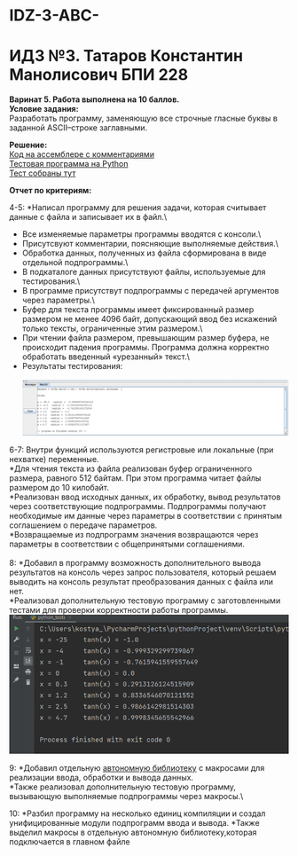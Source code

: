 # IDZ-3-ABC-
# ИДЗ №3. Татаров Константин Манолисович БПИ 228
**Варинат 5. Работа выполнена на 10 баллов.\
Условие задания:**\
Разработать программу, заменяющую все строчные гласные буквы
в заданной ASCII–строке заглавными.

**Решение:**\
[Код на ассемблере с комментариями](https://github.com/kkkkkostya/IDZ2_ABC/tree/d8a7f76d2475c282c07c3d0477f39f4ccc9361a3/Assembler%20code)\
[Тестовая программа на Python](https://github.com/kkkkkostya/IDZ2_ABC/blob/dc3924cffe01536f5709c521da26135d72d3b7cf/python_tests.py)\
[Тест собраны тут](https://github.com/kkkkkostya/IDZ2_ABC/tree/aca2ecf9cbaa613ef26a774db299f27ed4a10e32/tests)

**Отчет по критериям:**

4-5: 
*Написал программу для решения задачи, которая считывает данные с файла и записывает их в файл.\
* Все изменяемые параметры программы вводятся с консоли.\
* Присутсвуют комментарии, поясняющие выполняемые действия.\
* Обработка данных, полученных из файла сформирована в виде отдельной подпрограммы.\
* В подкаталоге данных присутствуют файлы, используемые для тестирования.\
* В программе присутствут подпрограммы с передачей аргументов через параметры.\
* Буфер для текста программы имеет фиксированный размер размером не менее 4096 байт, допускающий ввод без искажений только тексты, ограниченные этим размером.\
* При чтении файла размером, превышающим размер буфера, не происходит падения программы. Программа должна корректно обработать введенный «урезанный» текст.\
* Результаты тестирования:\
\
![Результаты тестирования:](https://github.com/kkkkkostya/IDZ2_ABC/blob/aca2ecf9cbaa613ef26a774db299f27ed4a10e32/tests/res_tests.png)

6-7: Внутри функций используются регистровые или локальные (при нехватке) переменные.\
*Для чтения текста из файла реализован буфер ограниченного размера, равного 512 байтам. При этом программа читает файлы размером до 10 килобайт.\
*Реализован ввод исходных данных, их обработку, вывод результатов через соответствующие подпрограммы. Подпрограммы получают необходимые им данные через параметры в соответствии с принятым соглашением о передаче параметров.\
*Возвращаемые из подпрограмм значения возвращаются через параметры в соответствии с общепринятыми соглашениями.\
\
8: 
*Добавил в программу возможность дополнительного вывода результатов на консоль через запрос пользователя, который решаем выводить на консоль результат преобразования данных с файла или нет.\
*Реализовал дополнительную тестовую программу с заготовленными тестами для проверки корректности работы программы.
\
![Результаты тестирования:](https://github.com/kkkkkostya/IDZ2_ABC/blob/aca2ecf9cbaa613ef26a774db299f27ed4a10e32/tests/res_python_tests.png)

9: 
*Добавил отдельную [автономную библиотеку](https://github.com/kkkkkostya/IDZ2_ABC/blob/aca2ecf9cbaa613ef26a774db299f27ed4a10e32/Assembler%20code/macrlib.asm) с макросами для реализации ввода, обработки и вывода данных.\
*Также реализовал дополнительную тестовую программу, вызывающую выполняемые подпрограммы через макросы.\

10: 
*Разбил программу на несколько единиц компиляции и создал унифицированные модули подпрограмм ввода и вывода. 
*Также выделил макросы в отдельную автономную библиотеку,которая подключается в главном файле
